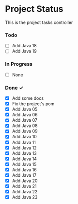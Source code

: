 # Project Status

This is the project tasks controller

### Todo

- [ ] Add Java 18
- [ ] Add Java 19

### In Progress

- [ ] None

### Done ✓

- [x] Add some docs
- [x] Fix the project's pom
- [x] Add Java 05
- [x] Add Java 06
- [x] Add Java 07
- [x] Add Java 08
- [x] Add Java 09
- [x] Add Java 10
- [x] Add Java 11
- [x] Add Java 12
- [x] Add Java 13
- [x] Add Java 14
- [x] Add Java 15
- [x] Add Java 16
- [x] Add Java 17
- [x] Add Java 20
- [x] Add Java 21
- [x] Add Java 22
- [x] Add Java 23
